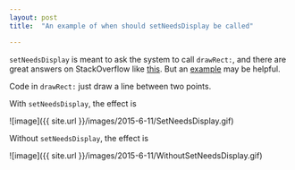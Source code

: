 ```yaml
---
layout: post
title:  "An example of when should setNeedsDisplay be called"

---
```

`setNeedsDisplay` is meant to ask the system to call `drawRect:`, and there are great answers on StackOverflow like [this](http://stackoverflow.com/questions/14506968/setneedslayout-and-setneedsdisplay). But an [example](https://github.com/fujianjin6471/SetNeedsDisplay) may be helpful.

Code in `drawRect:` just draw a line between two points.

With `setNeedsDisplay`, the effect is 

![image]({{ site.url }}/images/2015-6-11/SetNeedsDisplay.gif)

Without `setNeedsDisplay`, the effect is 

![image]({{ site.url }}/images/2015-6-11/WithoutSetNeedsDisplay.gif)
